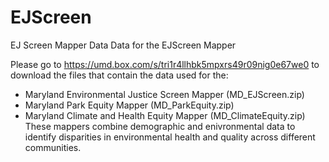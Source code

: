 # EJScreen

EJ Screen Mapper Data
Data for the EJScreen Mapper

Please go to https://umd.box.com/s/tri1r4llhbk5mpxrs49r09nig0e67we0 to download the files that contain the data used for the:
* Maryland Environmental Justice Screen Mapper (MD_EJScreen.zip)
* Maryland Park Equity Mapper (MD_ParkEquity.zip)
* Maryland Climate and Health Equity Mapper (MD_ClimateEquity.zip)
These mappers combine demographic and enivronmental data to identify disparities in environmental health and quality across different communities.

